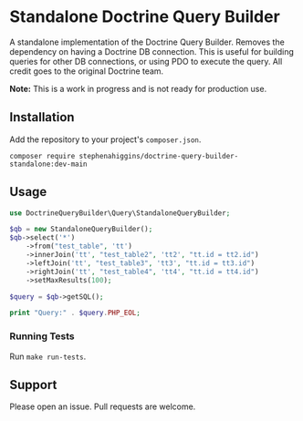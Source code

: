 # Standalone Doctrine Query Builder
A standalone implementation of the Doctrine Query Builder. Removes the dependency on having a Doctrine DB connection. This is useful for building queries for other DB connections, or using PDO to execute the query.
All credit goes to the original Doctrine team. 

**Note:** This is a work in progress and is not ready for production use.

## Installation
Add the repository to your project's `composer.json`.
```
composer require stephenahiggins/doctrine-query-builder-standalone:dev-main
```

## Usage
```php
use DoctrineQueryBuilder\Query\StandaloneQueryBuilder;

$qb = new StandaloneQueryBuilder();
$qb->select('*')
    ->from("test_table", 'tt')
    ->innerJoin('tt', "test_table2", 'tt2', "tt.id = tt2.id")
    ->leftJoin('tt', "test_table3", 'tt3', "tt.id = tt3.id")
    ->rightJoin('tt', "test_table4", 'tt4', "tt.id = tt4.id")
    ->setMaxResults(100);

$query = $qb->getSQL();

print "Query:" . $query.PHP_EOL;
```

### Running Tests
Run `make run-tests`.

## Support
Please open an issue. Pull requests are welcome.